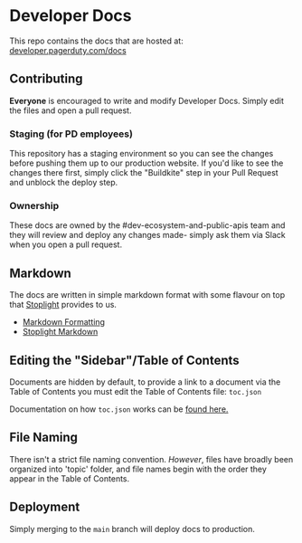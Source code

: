 # Developer Docs

This repo contains the docs that are hosted at: [developer.pagerduty.com/docs](https://developer.pagerduty.com/docs)

## Contributing

**Everyone** is encouraged to write and modify Developer Docs. Simply edit the files and open a pull request.

### Staging (for PD employees)

This repository has a staging environment so you can see the changes before pushing them up to our production website. If you'd like to see the changes there first, simply click the "Buildkite" step in your Pull Request and unblock the deploy step.

### Ownership

These docs are owned by the #dev-ecosystem-and-public-apis team and they will review and deploy any changes made- simply ask them via Slack when you open a pull request.


## Markdown
The docs are written in simple markdown format with some flavour on top that [Stoplight](stoplight.io) provides to us.

  - [Markdown Formatting](https://www.markdownguide.org/basic-syntax/)
  - [Stoplight Markdown]( https://meta.stoplight.io/docs/studio/docs/Documentation/03a-stoplight-flavored-markdown.md)

## Editing the "Sidebar"/Table of Contents
Documents are hidden by default, to provide a link to a document via the Table of Contents you must edit the Table of Contents file: `toc.json`

Documentation on how `toc.json` works can be [found here.](https://meta.stoplight.io/docs/platform/4.-documentation/d.table-of-contents.md)

## File Naming
There isn't a strict file naming convention. *However*, files have broadly been organized into 'topic' folder, and file names begin with the order they appear in the Table of Contents.

## Deployment
Simply merging to the `main` branch will deploy docs to production.
